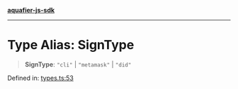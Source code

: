 [**aquafier-js-sdk**](../README.md)

***

# Type Alias: SignType

> **SignType**: `"cli"` \| `"metamask"` \| `"did"`

Defined in: [types.ts:53](https://github.com/inblockio/aqua-verifier-js-lib/blob/8585c670e387bba02324c5d1649cefbfbcc39ce3/src/types.ts#L53)
